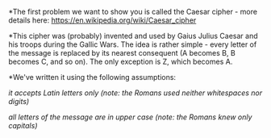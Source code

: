 *The first problem we want to show you is called the Caesar cipher - more details here: https://en.wikipedia.org/wiki/Caesar_cipher

*This cipher was (probably) invented and used by Gaius Julius Caesar and his troops during the Gallic Wars. The idea is rather simple - every letter of the message is replaced by its nearest consequent (A becomes B, B becomes C, and so on). The only exception is Z, which becomes A.

*We've written it using the following assumptions:
   
   *it accepts Latin letters only (note: the Romans used neither whitespaces nor digits)*
   
   *all letters of the message are in upper case (note: the Romans knew only capitals)*